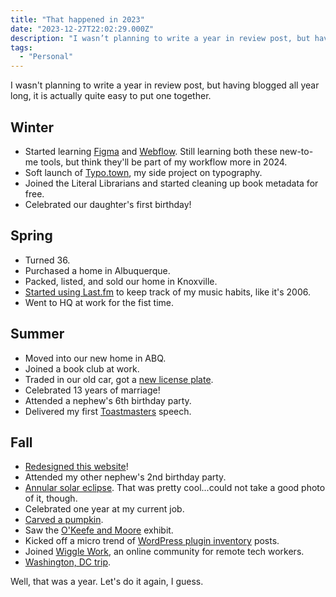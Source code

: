 ```yaml
---
title: "That happened in 2023"
date: "2023-12-27T22:02:29.000Z"
description: "I wasn’t planning to write a year in review post, but having blogged all year long, it is actually quite easy to put one together. "
tags: 
  - "Personal"
---
```


I wasn't planning to write a year in review post, but having blogged all year long, it is actually quite easy to put one together.

## Winter

- Started learning [Figma](https://www.figma.com) and [Webflow](https://webflow.com). Still learning both these new-to-me tools, but think they'll be part of my workflow more in 2024.
- Soft launch of [Typo.town](https://typo.town), my side project on typography.
- Joined the Literal Librarians and started cleaning up book metadata for free.
- Celebrated our daughter's first birthday!

## Spring

- Turned 36.
- Purchased a home in Albuquerque.
- Packed, listed, and sold our home in Knoxville.
- [Started using Last.fm](https://www.last.fm/user/nsmsn) to keep track of my music habits, like it's 2006.
- Went to HQ at work for the fist time.

## Summer

- Moved into our new home in ABQ.
- Joined a book club at work.
- Traded in our old car, got a [new license plate](https://nicksimson.com/notes/rss-license-plate/).
- Celebrated 13 years of marriage!
- Attended a nephew's 6th birthday party.
- Delivered my first [Toastmasters](https://www.toastmasters.org) speech.

## Fall

- [Redesigned this website](https://nicksimson.com/posts/hello-wordpress/)!
- Attended my other nephew's 2nd birthday party.
- [Annular solar eclipse](https://science.nasa.gov/eclipses/future-eclipses/eclipse-2023/where-when/). That was pretty cool...could not take a good photo of it, though.
- Celebrated one year at my current job.
- [Carved a pumpkin](https://nicksimson.com/notes/halloween-2023/).
- Saw the [O'Keefe and Moore](https://nicksimson.com/notes/okeefe-moore/) exhibit.
- Kicked off a micro trend of [WordPress plugin inventory](/posts/2023-plugin-inventory.html) posts.
- Joined [Wiggle Work](https://wiggle.work/), an online community for remote tech workers.
- [Washington, DC trip](/posts/2023-two-nights-in-dc.html).

Well, that was a year. Let's do it again, I guess.

